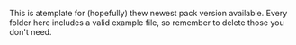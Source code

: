 This is atemplate for (hopefully) thew newest pack version available.
Every folder here includes a valid example file, so remember to delete those you don't need.
